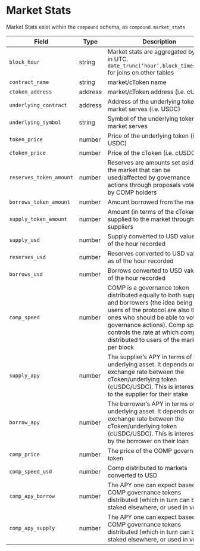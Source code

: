 # Market Stats

Market Stats exist within the `compound` schema, as `compound.market_stats`

| **Field**               | **Type** | Description                                                                                                                                                                                                                                                                               |
| ----------------------- | -------- | ----------------------------------------------------------------------------------------------------------------------------------------------------------------------------------------------------------------------------------------------------------------------------------------- |
| `block_hour`            | string   | Market stats are aggregated by hour in UTC. `date_trunc(‘hour’,block_timestamp)` for joins on other tables                                                                                                                                                                                |
| `contract_name`         | string   | market/cToken name                                                                                                                                                                                                                                                                        |
| `ctoken_address`        | address  | market/cToken address (i.e. cUSDC)                                                                                                                                                                                                                                                        |
| `underlying_contract`   | address  | Address of the underlying token the market serves (i.e. USDC)                                                                                                                                                                                                                             |
| `underlying_symbol`     | string   | Symbol of the underlying token the market serves                                                                                                                                                                                                                                          |
| `token_price`           | number   | Price of the underlying token (i.e. USDC)                                                                                                                                                                                                                                                 |
| `ctoken_price`          | number   | Price of the cToken (i.e. cUSDC)                                                                                                                                                                                                                                                          |
| `reserves_token_amount` | number   | Reserves are amounts set aside by the market that can be used/affected by governance actions through proposals voted on by COMP holders                                                                                                                                                   |
| `borrows_token_amount`  | number   | Amount borrowed from the market                                                                                                                                                                                                                                                           |
| `supply_token_amount`   | number   | Amount (in terms of the cToken) supplied to the market through suppliers                                                                                                                                                                                                                  |
| `supply_usd`            | number   | Supply converted to USD values as of the hour recorded                                                                                                                                                                                                                                    |
| `reserves_usd`          | number   | Reserves converted to USD values as of the hour recorded                                                                                                                                                                                                                                  |
| `borrows_usd`           | number   | Borrows converted to USD values as of the hour recorded                                                                                                                                                                                                                                   |
| `comp_speed`            | number   | COMP is a governance token distributed equally to both suppliers and borrowers (the idea being the users of the protocol are also the ones who should be able to vote on governance actions). Comp speed controls the rate at which comp is distributed to users of the market, per block |
| `supply_apy`            | number   | The supplier’s APY in terms of the underlying asset. It depends on the exchange rate between the cToken/underlying token (cUSDC/USDC). This is interest paid to the supplier for their stake                                                                                              |
| `borrow_apy`            | number   | The borrower’s APY in terms of the underlying asset. It depends on the exchange rate between the cToken/underlying token (cUSDC/USDC). This is interest paid by the borrower on their loan                                                                                                |
| `comp_price`            | number   | The price of the COMP governance token                                                                                                                                                                                                                                                    |
| `comp_speed_usd`        | number   | Comp distributed to markets converted to USD                                                                                                                                                                                                                                              |
| `comp_apy_borrow`       | number   | The APY one can expect based on COMP governance tokens distributed (which in turn can be staked elsewhere, or used in voting)                                                                                                                                                             |
| `comp_apy_supply`       | number   | The APY one can expect based on COMP governance tokens distributed (which in turn can be staked elsewhere, or used in voting)                                                                                                                                                             |

